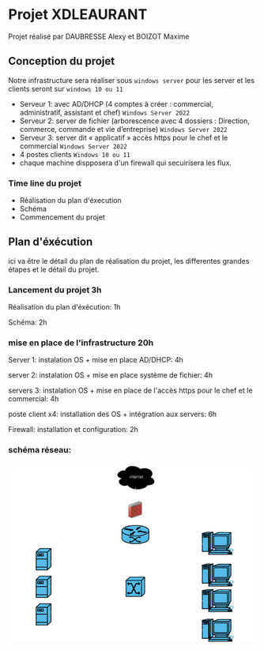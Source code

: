 # Projet XDLEAURANT

Projet réalisé par DAUBRESSE Alexy et BOIZOT Maxime


## Conception du projet

Notre infrastructure sera réaliser sous `windows server` pour les server et les clients seront sur `windows 10 ou 11`

- Serveur 1:  avec AD/DHCP (4 comptes à créer : commercial, administratif, assistant et chef) `Windows Server 2022`
- Serveur 2:  server de fichier (arborescence avec 4 dossiers : Direction, commerce, commande et
vie d’entreprise) `Windows Server 2022`
- Serveur 3: server dit « applicatif » accès https pour le chef et le commercial `Windows Server 2022`
- 4 postes clients `Windows 10 ou 11` 
-  chaque machine dispposera d'un firewall qui secuirisera les flux.

### Time line du projet
- Réalisation du plan d'éxecution
- Schéma
- Commencement du projet

## Plan d'éxécution

ici va être le détail du plan de réalisation du projet, les differentes grandes étapes et le détail du projet.

### Lancement du projet 3h

Réalisation du plan d'éxécution: 1h

Schéma: 2h

### mise en place de l'infrastructure 20h

Server 1: instalation OS + mise en place AD/DHCP: 4h

server 2: instalation OS + mise en place système de fichier: 4h

servers 3: instalation OS + mise en place de l'accès https pour le chef et le commercial: 4h

poste client x4: installation des OS + intégration aux servers: 6h

Firewall: installation et configuration: 2h


### schéma réseau:

![](/schema-réseau.png)